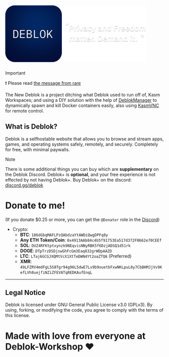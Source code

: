 # <img src="assets/banner.png" alt="banner" width="448">

> [!IMPORTANT]
> ❗ Please read
> [the message from rare](https://s.deblok.me)

The New Deblok is a project ditching what Deblok used to run off of, Kasm Workspaces; and using a DIY solution with the help of [DeblokManager](https://github.com/Deblok-Workshop/DeblokManager) to dynamically spawn and kill Docker containers easily, also using [KasmVNC](https://github.com/kasmtech/KasmVNC) for remote control.

## What is Deblok?

Deblok is a selfhostable website that allows you to browse and stream apps, games, and operating systems safely, remotely, and securely. Completely for free, with minimal paywalls.

> [!NOTE]
> There is some additional things you can buy which are **supplementary** on the Deblok Discord.
> Deblok+ is **optional**, and your free experience is not effected by not having Deblok+.
> Buy Deblok+ on the discord: [discord.gg/deblok](https://discord.gg/deblok)

# Donate to me!

(If you donate $0.25 or more, you can get the `@Donator` role in the [Discord](https://discord.gg/deblok))

- Crypto:
  - **BTC**: `186dGbqMAFLPzQAbdzaYtAWDiQwgDPFq8y`
  - **Any ETH Token/Coin**: `0x4913AAb84c4b5f91753Ea517d372F0662e70CEEf`
  - **SOL**: `DUZ4RFKtptxynzk9NEqvisNNyRBK5f6DzjADSQ1d51rk`
  - **DOGE**: `DTpTrzDSDjswGhFcGm3Eaq832grWDpAAZD`
  - **LTC**: `LTaj6GCGJXQMtVcX1XtTeDWN4Yt2oaZTQ6` (Preferred)
  - **XMR**: `49LFZRV4mdFgL5S8Tgr94g96L5dwE7Lx9b9ouetbFxwNKLpuL8y7CbBHMJjVv9KefLVh8uejfiNZiZFEVATqREDKAufEnqL`

---

## Legal Notice

Deblok is licensed under GNU General Public License v3.0 (GPLv3). By using, forking, or modifying the code, you agree to comply with the terms of this license.

# Made with love from everyone at Deblok-Workshop ❤️
